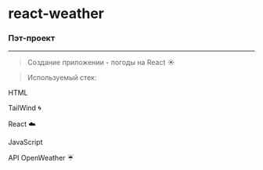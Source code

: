 # react-weather
 
 
### Пэт-проект 

---

> Создание приложении - погоды на React :sunny:

> Используемый стек: 

HTML
 
TailWind :cyclone:

React :cloud:

JavaScript

API OpenWeather :umbrella:

